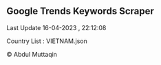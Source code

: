 

## Google Trends Keywords Scraper 
 
Last Update 16-04-2023 , 22:12:08

Country List :
VIETNAM.json



© Abdul Muttaqin 
